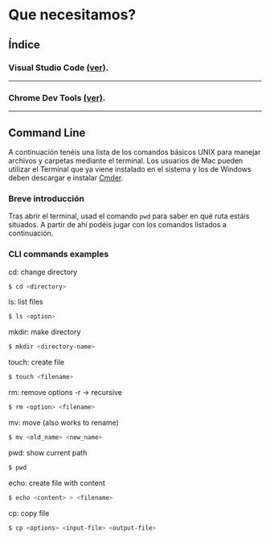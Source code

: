 # Que necesitamos?

## Índice

### Visual Studio Code [(ver)](../tools/vscode/vscode-intro.md).

---

### Chrome Dev Tools [(ver)](../tools/vscode/vscode-intro.md).

---

## Command Line

A continuación tenéis una lista de los comandos básicos UNIX para manejar archivos y carpetas mediante el terminal. Los usuarios de Mac pueden utilizar el Terminal que ya viene instalado en el sistema y los de Windows deben descargar e instalar [Cmder](http://cmder.net).

### Breve introducción

Tras abrir el terminal, usad el comando `pwd` para saber en qué ruta estáis situados.
A partir de ahí podéis jugar con los comandos listados a continuación.

### CLI commands examples

cd: change directory

```sh
$ cd <directory>
```

ls: list files

```sh
$ ls <option>
```

mkdir: make directory

```sh
$ mkdir <directory-name>
```

touch: create file

```sh
$ touch <filename>
```

rm: remove
options
-r -> recursive

```sh
$ rm <option> <filename>
```

mv: move (also works to rename)

```sh
$ mv <old_name> <new_name>
```

pwd: show current path

```sh
$ pwd
```

echo: create file with content

```sh
$ echo <content> > <filename>
```

cp: copy file

```sh
$ cp <options> <input-file> <output-file>
```
